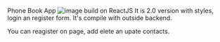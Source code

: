 Phone Book App ![image](https://github.com/AdamSkubida/PhoneBook---with-logining/assets/120182951/2c051c3b-9e4d-4d38-be5c-eb8296f69391) build on ReactJS 
It is 2.0 version with styles, login an register form. It's compile with outside backend.

You can reagister on page, add elete an upate contacts.


